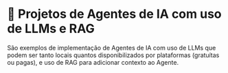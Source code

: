 # 🤖 Projetos de Agentes de IA com uso de LLMs e RAG

São exemplos de implementação de Agentes de IA com uso de LLMs que podem ser tanto locais quantos disponibilizados por plataformas (gratuítas ou pagas), e uso de RAG para adicionar contexto ao Agente.
